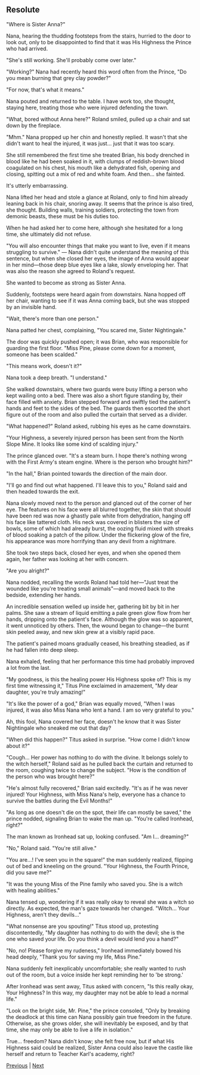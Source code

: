 ## Resolute
"Where is Sister Anna?"

Nana, hearing the thudding footsteps from the stairs, hurried to the door to look out, only to be disappointed to find that it was His Highness the Prince who had arrived.

"She's still working. She'll probably come over later."

"Working?" Nana had recently heard this word often from the Prince, "Do you mean burning that grey clay powder?"

"For now, that's what it means."

Nana pouted and returned to the table. I have work too, she thought, staying here, treating those who were injured defending the town.

"What, bored without Anna here?" Roland smiled, pulled up a chair and sat down by the fireplace.

"Mhm." Nana propped up her chin and honestly replied. It wasn't that she didn't want to heal the injured, it was just... just that it was too scary.

She still remembered the first time she treated Brian, his body drenched in blood like he had been soaked in it, with clumps of reddish-brown blood coagulated on his chest, his mouth like a dehydrated fish, opening and closing, spitting out a mix of red and white foam. And then... she fainted.



It's utterly embarrassing.

Nana lifted her head and stole a glance at Roland, only to find him already leaning back in his chair, snoring away. It seems that the prince is also tired, she thought. Building walls, training soldiers, protecting the town from demonic beasts, these must be his duties too.



When he had asked her to come here, although she hesitated for a long time, she ultimately did not refuse.

"You will also encounter things that make you want to live, even if it means struggling to survive." — Nana didn't quite understand the meaning of this sentence, but when she closed her eyes, the image of Anna would appear in her mind—those deep blue eyes like a lake, slowly enveloping her. That was also the reason she agreed to Roland's request.



She wanted to become as strong as Sister Anna.



Suddenly, footsteps were heard again from downstairs. Nana hopped off her chair, wanting to see if it was Anna coming back, but she was stopped by an invisible hand.

"Wait, there's more than one person."



Nana patted her chest, complaining, "You scared me, Sister Nightingale."



The door was quickly pushed open; it was Brian, who was responsible for guarding the first floor. "Miss Pine, please come down for a moment, someone has been scalded."



"This means work, doesn't it?"

Nana took a deep breath. "I understand."

She walked downstairs, where two guards were busy lifting a person who kept wailing onto a bed. There was also a short figure standing by, their face filled with anxiety. Brian stepped forward and swiftly tied the patient's hands and feet to the sides of the bed. The guards then escorted the short figure out of the room and also pulled the curtain that served as a divider.

"What happened?" Roland asked, rubbing his eyes as he came downstairs.

"Your Highness, a severely injured person has been sent from the North Slope Mine. It looks like some kind of scalding injury."

The prince glanced over. "It's a steam burn. I hope there's nothing wrong with the First Army's steam engine. Where is the person who brought him?"

"In the hall," Brian pointed towards the direction of the main door.

"I'll go and find out what happened. I'll leave this to you," Roland said and then headed towards the exit.

Nana slowly moved next to the person and glanced out of the corner of her eye. The features on his face were all blurred together, the skin that should have been red was now a ghastly pale white from dehydration, hanging off his face like tattered cloth. His neck was covered in blisters the size of bowls, some of which had already burst, the oozing fluid mixed with streaks of blood soaking a patch of the pillow. Under the flickering glow of the fire, his appearance was more horrifying than any devil from a nightmare.



She took two steps back, closed her eyes, and when she opened them again, her father was looking at her with concern.

"Are you alright?"

Nana nodded, recalling the words Roland had told her—"Just treat the wounded like you're treating small animals"—and moved back to the bedside, extending her hands.



An incredible sensation welled up inside her, gathering bit by bit in her palms. She saw a stream of liquid emitting a pale green glow flow from her hands, dripping onto the patient's face. Although the glow was so apparent, it went unnoticed by others. Then, the wound began to change—the burnt skin peeled away, and new skin grew at a visibly rapid pace.



The patient's pained moans gradually ceased, his breathing steadied, as if he had fallen into deep sleep.



Nana exhaled, feeling that her performance this time had probably improved a lot from the last.



"My goodness, is this the healing power His Highness spoke of? This is my first time witnessing it," Titus Pine exclaimed in amazement, "My dear daughter, you're truly amazing!"



"It's like the power of a god," Brian was equally moved, "When I was injured, it was also Miss Nana who lent a hand. I am so very grateful to you."



Ah, this fool, Nana covered her face, doesn't he know that it was Sister Nightingale who sneaked me out that day?



"When did this happen?" Titus asked in surprise. "How come I didn't know about it?"

"Cough... Her power has nothing to do with the divine. It belongs solely to the witch herself," Roland said as he pulled back the curtain and returned to the room, coughing twice to change the subject. "How is the condition of the person who was brought here?"

"He's almost fully recovered," Brian said excitedly. "It's as if he was never injured! Your Highness, with Miss Nana's help, everyone has a chance to survive the battles during the Evil Months!"

"As long as one doesn't die on the spot, their life can mostly be saved," the prince nodded, signaling Brian to wake the man up. "You're called Ironhead, right?"

The man known as Ironhead sat up, looking confused. "Am I... dreaming?"

"No," Roland said. "You're still alive."

"You are...! I've seen you in the square!" the man suddenly realized, flipping out of bed and kneeling on the ground. "Your Highness, the Fourth Prince, did you save me?"

"It was the young Miss of the Pine family who saved you. She is a witch with healing abilities."

Nana tensed up, wondering if it was really okay to reveal she was a witch so directly. As expected, the man's gaze towards her changed. "Witch... Your Highness, aren't they devils..."



"What nonsense are you spouting!" Titus stood up, protesting discontentedly, "My daughter has nothing to do with the devil; she is the one who saved your life. Do you think a devil would lend you a hand?"



"No, no! Please forgive my rudeness," Ironhead immediately bowed his head deeply, "Thank you for saving my life, Miss Pine."



Nana suddenly felt inexplicably uncomfortable; she really wanted to rush out of the room, but a voice inside her kept reminding her to 'be strong.'



After Ironhead was sent away, Titus asked with concern, "Is this really okay, Your Highness? In this way, my daughter may not be able to lead a normal life."



"Look on the bright side, Mr. Pine," the prince consoled, "Only by breaking the deadlock at this time can Nana possibly gain true freedom in the future. Otherwise, as she grows older, she will inevitably be exposed, and by that time, she may only be able to live a life in isolation."



True... freedom? Nana didn't know; she felt free now, but if what His Highness said could be realized, Sister Anna could also leave the castle like herself and return to Teacher Karl's academy, right?





[Previous](CH0042.md) | [Next](CH0044.md)
